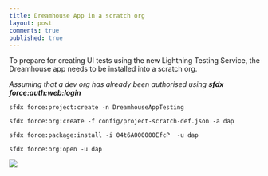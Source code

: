 ```yaml
---
title: Dreamhouse App in a scratch org
layout: post
comments: true
published: true
---
```


To prepare for creating UI tests using the new Lightning Testing Service, the Dreamhouse app needs to be installed into a scratch org.

_Assuming that a dev org has already been authorised using **sfdx force:auth:web:login**_

 
``` 
sfdx force:project:create -n DreamhouseAppTesting
```

``` 
sfdx force:org:create -f config/project-scratch-def.json -a dap
```

``` 
sfdx force:package:install -i 04t6A000000EfcP  -u dap
```

``` 
sfdx force:org:open -u dap
```

<img src="{{ site.url }}/assets/gifs/dreamhouse-app-via-sfdx.gif" />


